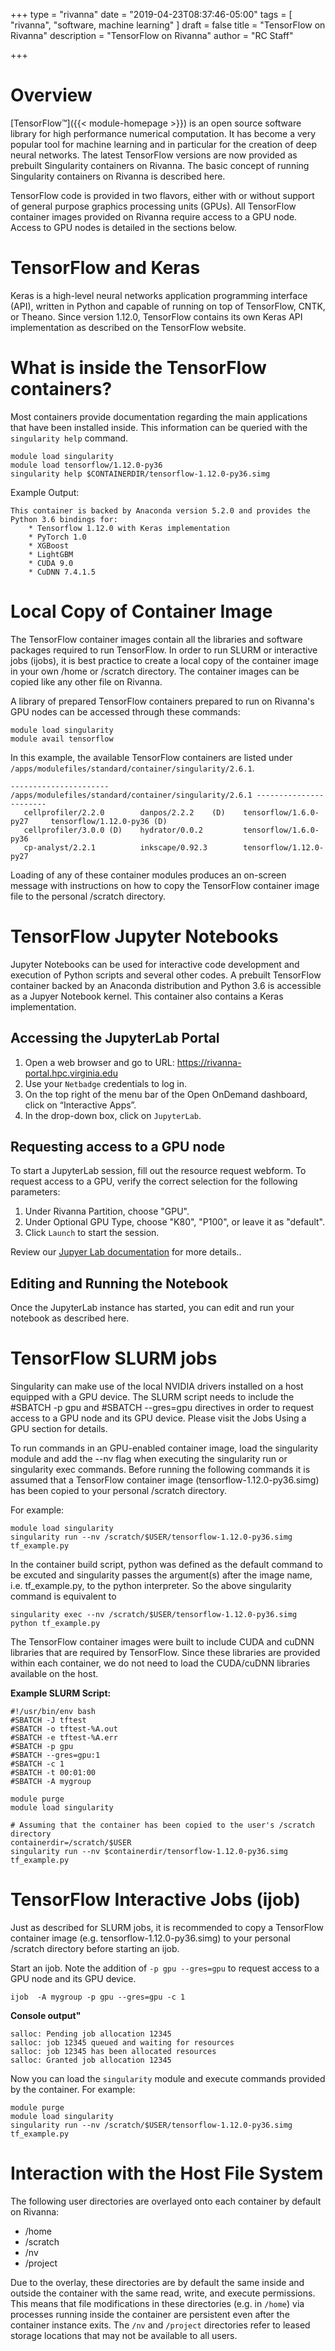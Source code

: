 +++
type = "rivanna"
date = "2019-04-23T08:37:46-05:00"
tags = [
  "rivanna", "software, machine learning"
]
draft = false
title = "TensorFlow on Rivanna"
description = "TensorFlow on Rivanna"
author = "RC Staff"

+++
# Overview
[TensorFlow™]({{< module-homepage >}}) is an open source software library for high performance numerical computation.  It has become a very popular tool for machine learning and in particular for the creation of deep neural networks.  The latest TensorFlow versions are now provided as prebuilt Singularity containers on Rivanna.  The basic concept of running Singularity containers on Rivanna is described here.

TensorFlow code is provided in two flavors, either with or without support of general purpose graphics processing units (GPUs).  All TensorFlow container images provided on Rivanna require access to a GPU node.  Access to GPU nodes is detailed in the sections below.

# TensorFlow and Keras
Keras is a high-level neural networks application programming interface (API), written in Python and capable of running on top of TensorFlow, CNTK, or Theano.  Since version 1.12.0, TensorFlow contains its own Keras API implementation as described on the TensorFlow website.

# What is inside the TensorFlow containers?
Most containers provide documentation regarding the main applications that have been installed inside. This information can be queried with the `singularity help` command.
```
module load singularity
module load tensorflow/1.12.0-py36
singularity help $CONTAINERDIR/tensorflow-1.12.0-py36.simg
```
Example Output:
```
This container is backed by Anaconda version 5.2.0 and provides the Python 3.6 bindings for:
    * Tensorflow 1.12.0 with Keras implementation
    * PyTorch 1.0
    * XGBoost
    * LightGBM
    * CUDA 9.0
    * CuDNN 7.4.1.5
```

# Local Copy of Container Image
The TensorFlow container images contain all the libraries and software packages required to run TensorFlow.  In order to run SLURM or interactive jobs (ijobs), it is best practice to create a local copy of the container image in your own /home or /scratch directory. The container images can be copied like any other file on Rivanna.

A library of prepared TensorFlow containers prepared to run on Rivanna's GPU nodes can be accessed through these commands:
```
module load singularity
module avail tensorflow
```
In this example, the available TensorFlow containers are listed under `/apps/modulefiles/standard/container/singularity/2.6.1`.
```
---------------------- /apps/modulefiles/standard/container/singularity/2.6.1 -----------------------
   cellprofiler/2.2.0        danpos/2.2.2    (D)    tensorflow/1.6.0-py27     tensorflow/1.12.0-py36 (D)
   cellprofiler/3.0.0 (D)    hydrator/0.0.2         tensorflow/1.6.0-py36
   cp-analyst/2.2.1          inkscape/0.92.3        tensorflow/1.12.0-py27
```
Loading of any of these container modules produces an on-screen message with instructions on how to copy the TensorFlow container image file to the personal /scratch directory.  

# TensorFlow Jupyter Notebooks
Jupyter Notebooks can be used for interactive code development and execution of Python scripts and several other codes.  A prebuilt TensorFlow container backed by an Anaconda distribution and Python 3.6 is accessible as a Jupyer Notebook kernel.  This container also contains a Keras implementation.

## Accessing the JupyterLab Portal

1. Open a web browser and go to URL:  https://rivanna-portal.hpc.virginia.edu
2. Use your `Netbadge` credentials to log in.
3. On the top right of the menu bar of the Open OnDemand dashboard, click on “Interactive Apps”.
4. In the drop-down box, click on `JupyterLab`.

## Requesting access to a GPU node

To start a JupyterLab session, fill out the resource request webform.  To request access to a GPU, verify the correct selection for the following parameters:

1. Under Rivanna Partition, choose "GPU".
2. Under Optional GPU Type, choose "K80", "P100", or leave it as "default".
3. Click `Launch` to start the session.

Review our [Jupyer Lab documentation](/userinfo/rivanna/software/jupyterlab) for more details..

## Editing and Running the Notebook

Once the JupyterLab instance has started, you can edit and run your notebook as described here.

# TensorFlow SLURM jobs
Singularity can make use of the local NVIDIA drivers installed on a host equipped with a GPU device.  The SLURM script needs to include the #SBATCH -p gpu and #SBATCH --gres=gpu directives in order to request access to a GPU node and its GPU device.  Please visit the Jobs Using a GPU section for details.

To run commands in an GPU-enabled container image, load the singularity module and add the --nv flag when executing the singularity run or singularity exec commands.  Before running the following commands it is assumed that a TensorFlow container image (tensorflow-1.12.0-py36.simg) has been copied to your personal /scratch directory.

For example:
```
module load singularity
singularity run --nv /scratch/$USER/tensorflow-1.12.0-py36.simg tf_example.py
```
In the container build script, python was defined as the default command to be excuted and singularity passes the argument(s) after the image name, i.e. tf_example.py, to the python interpreter. So the above singularity command is equivalent to
```
singularity exec --nv /scratch/$USER/tensorflow-1.12.0-py36.simg python tf_example.py
```
The TensorFlow container images were built to include CUDA and cuDNN libraries that are required by TensorFlow.  Since these libraries are provided within each container, we do not need to load the CUDA/cuDNN libraries available on the host.

**Example SLURM Script:**
```
#!/usr/bin/env bash
#SBATCH -J tftest
#SBATCH -o tftest-%A.out
#SBATCH -e tftest-%A.err
#SBATCH -p gpu
#SBATCH --gres=gpu:1
#SBATCH -c 1
#SBATCH -t 00:01:00
#SBATCH -A mygroup

module purge
module load singularity

# Assuming that the container has been copied to the user's /scratch directory
containerdir=/scratch/$USER
singularity run --nv $containerdir/tensorflow-1.12.0-py36.simg tf_example.py
```

# TensorFlow Interactive Jobs (ijob)
Just as described for SLURM jobs, it is recommended to copy a TensorFlow container image (e.g. tensorflow-1.12.0-py36.simg) to your personal /scratch directory before starting an ijob.

Start an ijob.  Note the addition of `-p gpu --gres=gpu` to request access to a GPU node and its GPU device.
```
ijob  -A mygroup -p gpu --gres=gpu -c 1
```
**Console output"**
```
salloc: Pending job allocation 12345
salloc: job 12345 queued and waiting for resources
salloc: job 12345 has been allocated resources
salloc: Granted job allocation 12345
```
Now you can load the `singularity` module and execute commands provided by the container. For example:
```
module purge
module load singularity
singularity run --nv /scratch/$USER/tensorflow-1.12.0-py36.simg tf_example.py
```

# Interaction with the Host File System
The following user directories are overlayed onto each container by default on Rivanna:

* /home
* /scratch
* /nv
* /project

Due to the overlay, these directories are by default the same inside and outside the container with the same read, write, and execute permissions.  This means that file modifications in these directories (e.g. in `/home`) via processes running inside the container are persistent even after the container instance exits.  The `/nv` and `/project` directories refer to leased storage locations that may not be available to all users.
